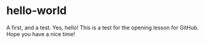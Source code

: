 # hello-world
A first, and a test.
Yes, hello! This is a test for the opening lesson for GitHub.
Hope you have a nice time!
